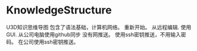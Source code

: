 # KnowledgeStructure
U3D知识思维导图
包含了语法基础，计算机网络。
重新开始。
从远程编辑.
使用GUI.
从公司电脑使用github同步
没有网推送。
使用ssh密钥推送，不用输入密码。
在公司使用ssh密钥推送。
